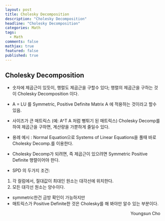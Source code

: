 ```yaml
---
layout: post
title: Cholesky Decomposition
description: "Cholesky Decomposition"
headline: "Cholesky Decomposition"
categories: Math
tags: 
  - Math
comments: false
mathjax: true
featured: false
published: true
---
```


## Cholesky Decomposition

- 숫자에 제곱근이 있듯이, 행렬도 제곱근을 구할수 있다; 행렬의 제곱근을 구하는 것이 Cholesky Decomposition 이다. 
- A = LU  를 Symmetric, Positive Definite Matrix A 에 적용하는 것이라고 할수있음.


- 사이즈가 큰 매트릭스 (예: A^T A 처럼 뻥튀기 된 매트릭스) Cholesky Decomp를 하여 제곱근을 구하면, 계산량을 가뿐하게 줄일수 있다.

- 용례 예시 : Normal Equation으로 Systems of Linear Equations을 풀때 바로 Cholesky Decomp.를 이용한다.

- Cholesky Decomp가 되려면, 즉 제곱근이 있으려면 Symmetric Positive Definite 행렬이어야 한다. 
- SPD 의 두가지 조건: 
 1. 각 컬럼에서, 절대값이 최대인 원소는 대각선에 위치한다. 
 2. 모든 대각선 원소는 양수이다.
 
- symmetric한건 금방 확인이 가능하지만
- 매트릭스가 Positive Definite한 것은 Cholesky를 해 봐야만 알수 있는 부분이다.
 


	
	
	
<p align="right"> Youngsun Cho <p>